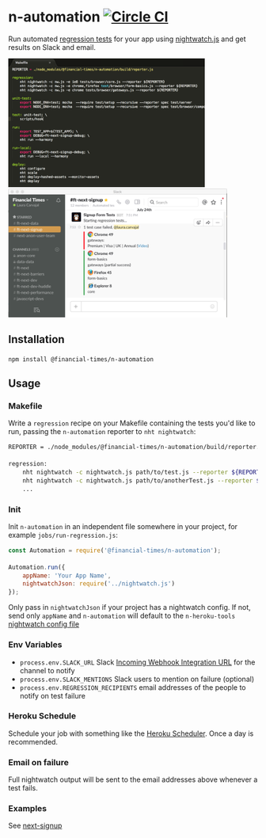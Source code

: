 # n-automation [![Circle CI](https://circleci.com/gh/Financial-Times/n-automation.svg?style=svg)](https://circleci.com/gh/Financial-Times/n-automation)

Run automated [regression tests](https://en.wikipedia.org/wiki/Regression_testing) for your app using [nightwatch.js](http://nightwatchjs.org/) and get results on Slack and email.

<img src="doc/makefile.png" height="260"> <img src="doc/slacknotif.png" height="260">

## Installation

`npm install @financial-times/n-automation`

## Usage

### Makefile
Write a `regression` recipe on your Makefile containing the tests you'd like to run, passing the `n-automation` reporter to `nht nightwatch`:

```sh
REPORTER = ./node_modules/@financial-times/n-automation/build/reporter.js

regression:
	nht nightwatch -c nightwatch.js path/to/test.js --reporter ${REPORTER}
	nht nightwatch -c nightwatch.js path/to/anotherTest.js --reporter ${REPORTER}
	...
```

### Init

Init `n-automation` in an independent file somewhere in your project, for example `jobs/run-regression.js`:

```js
const Automation = require('@financial-times/n-automation');

Automation.run({
	appName: 'Your App Name',
	nightwatchJson: require('../nightwatch.js')
});
```
Only pass in `nightwatchJson` if your project has a nightwatch config. If not, send only `appName` and `n-automation` will default to the `n-heroku-tools` [nightwatch config file](https://github.com/Financial-Times/n-heroku-tools/blob/master/config/nightwatch.json)

### Env Variables

- `process.env.SLACK_URL` Slack [Incoming Webhook Integration URL](https://financialtimes.slack.com/apps/new/A0F7XDUAZ-incoming-webhooks) for the channel to notify
- `process.env.SLACK_MENTIONS` Slack users to mention on failure (optional)
- `process.env.REGRESSION_RECIPIENTS` email addresses of the people to notify on test failure

### Heroku Schedule

Schedule your job with something like the [Heroku Scheduler](https://elements.heroku.com/addons/scheduler). Once a day is recommended.

### Email on failure

Full nightwatch output will be sent to the email addresses above whenever a test fails.

### Examples

See [next-signup](https://github.com/Financial-Times/next-signup)
